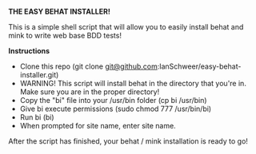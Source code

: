 __THE EASY BEHAT INSTALLER!__

This is a simple shell script that will allow you to easily install behat and mink to write web base BDD tests!

__Instructions__
* Clone this repo (git clone git@github.com:IanSchweer/easy-behat-installer.git)
* WARNING! This script will install behat in the directory that you're in. Make sure you are in the proper directory!
* Copy the "bi" file into your /usr/bin folder (cp bi /usr/bin)
* Give bi execute permissions (sudo chmod 777 /usr/bin/bi)
* Run bi (bi)
* When prompted for site name, enter site name.


After the script has finished, your behat / mink installation is ready to go!

